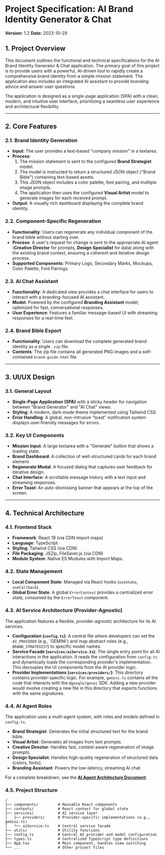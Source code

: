# Project Specification: AI Brand Identity Generator & Chat

**Version:** 1.2
**Date:** 2023-10-29

## 1. Project Overview

This document outlines the functional and technical specifications for the AI Brand Identity Generator & Chat application. The primary goal of this project is to provide users with a powerful, AI-driven tool to rapidly create a comprehensive brand identity from a simple mission statement. The application also includes an integrated AI assistant to provide branding advice and answer user questions.

The application is designed as a single-page application (SPA) with a clean, modern, and intuitive user interface, prioritizing a seamless user experience and architectural flexibility.

---

## 2. Core Features

### 2.1. Brand Identity Generation

-   **Input**: The user provides a text-based "company mission" in a textarea.
-   **Process**:
    1.  The mission statement is sent to the configured **Brand Strategist** model.
    2.  The model is instructed to return a structured JSON object ("Brand Bible") containing text-based assets.
    3.  This JSON object includes a color palette, font pairing, and multiple image prompts.
    4.  The application then uses the configured **Visual Artist** model to generate images for each received prompt.
-   **Output**: A visually rich dashboard displaying the complete brand identity.

### 2.2. Component-Specific Regeneration

-   **Functionality**: Users can regenerate any individual component of the brand bible without starting over.
-   **Process**: A user's request for change is sent to the appropriate AI agent (**Creative Director** for prompts, **Design Specialist** for data) along with the existing brand context, ensuring a coherent and iterative design process.
-   **Supported Components**: Primary Logo, Secondary Marks, Mockups, Color Palette, Font Pairings.

### 2.3. AI Chat Assistant

-   **Functionality**: A dedicated view provides a chat interface for users to interact with a branding-focused AI assistant.
-   **Model**: Powered by the configured **Branding Assistant** model, optimized for fast, conversational responses.
-   **User Experience**: Features a familiar message-based UI with streaming responses for a real-time feel.

### 2.4. Brand Bible Export

-   **Functionality**: Users can download the complete generated brand identity as a single `.zip` file.
-   **Contents**: The zip file contains all generated PNG images and a self-contained `brand-guide.html` file.

---

## 3. UI/UX Design

### 3.1. General Layout

-   **Single-Page Application (SPA)** with a sticky header for navigation between "Brand Generator" and "AI Chat" views.
-   **Styling**: A modern, dark-mode theme implemented using Tailwind CSS.
-   **Error Handling**: A global, non-intrusive "toast" notification system displays user-friendly messages for errors.

### 3.2. Key UI Components

-   **Mission Input**: A large textarea with a "Generate" button that shows a loading state.
-   **Brand Dashboard**: A collection of well-structured cards for each brand element.
-   **Regenerate Modal**: A focused dialog that captures user feedback for iterative design.
-   **Chat Interface**: A scrollable message history with a text input and streaming responses.
-   **Error Toast**: An auto-dismissing banner that appears at the top of the screen.

---

## 4. Technical Architecture

### 4.1. Frontend Stack

-   **Framework**: React 19 (via CDN import maps)
-   **Language**: TypeScript
-   **Styling**: Tailwind CSS (via CDN)
-   **File Packaging**: JSZip, FileSaver.js (via CDN)
-   **Module System**: Native ES Modules with Import Maps.

### 4.2. State Management

-   **Local Component State**: Managed via React hooks (`useState`, `useCallback`).
-   **Global Error State**: A global `ErrorContext` provides a centralized error state, consumed by the `ErrorToast` component.

### 4.3. AI Service Architecture (Provider-Agnostic)

The application features a flexible, provider-agnostic architecture for its AI services.

-   **Configuration (`config.ts`)**: A central file where developers can set the `AI_PROVIDER` (e.g., 'GEMINI') and map abstract roles (e.g., `BRAND_STRATEGIST`) to specific model names.
-   **Service Facade (`services/aiService.ts`)**: The single entry point for all AI interactions in the application. It reads the configuration from `config.ts` and dynamically loads the corresponding provider's implementation. This decouples the UI components from the AI provider logic.
-   **Provider Implementations (`services/providers/`)**: This directory contains provider-specific logic. For example, `gemini.ts` contains all the code that interacts with the `@google/genai` SDK. Adding a new provider would involve creating a new file in this directory that exports functions with the same signatures.

### 4.4. AI Agent Roles

The application uses a multi-agent system, with roles and models defined in `config.ts`.

-   **Brand Strategist**: Generates the initial structured text for the brand bible.
-   **Visual Artist**: Generates all images from text prompts.
-   **Creative Director**: Handles fast, context-aware regeneration of image prompts.
-   **Design Specialist**: Handles high-quality regeneration of structured data (colors, fonts).
-   **Branding Assistant**: Powers the low-latency, streaming AI chat.

For a complete breakdown, see the **[AI Agent Architecture Document](./AGENTS.md)**.

### 4.5. Project Structure

```
/
├── components/         # Reusable React components
├── contexts/           # React context for global state
├── services/           # AI service layer
│   ├── providers/      # Provider-specific implementations (e.g., gemini.ts)
│   └── aiService.ts    # Central service facade
├── utils/              # Utility functions
├── config.ts           # Central AI provider and model configuration
├── types.ts            # Centralized TypeScript type definitions
├── App.tsx             # Main component, handles view switching
└── ...                 # Other project files
```
